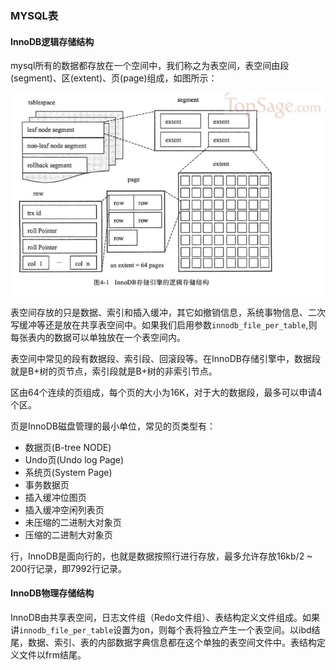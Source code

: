 ### MYSQL表

#### InnoDB逻辑存储结构

mysql所有的数据都存放在一个空间中，我们称之为表空间，表空间由段(segment)、区(extent)、页(page)组成，如图所示：

![mysql_table](../images/mysql_table.png)

表空间存放的只是数据、索引和插入缓冲，其它如撤销信息，系统事物信息、二次写缓冲等还是放在共享表空间中。如果我们启用参数```innodb_file_per_table```,则每张表内的数据可以单独放在一个表空间内。

表空间中常见的段有数据段、索引段、回滚段等。在InnoDB存储引擎中，数据段就是B+树的页节点，索引段就是B+树的非索引节点。

区由64个连续的页组成，每个页的大小为16K，对于大的数据段，最多可以申请4个区。

页是InnoDB磁盘管理的最小单位，常见的页类型有：

* 数据页(B-tree NODE)
* Undo页(Undo log Page)
* 系统页(System Page)
* 事务数据页
* 插入缓冲位图页
* 插入缓冲空闲列表页
* 未压缩的二进制大对象页
* 压缩的二进制大对象页

行，InnoDB是面向行的，也就是数据按照行进行存放，最多允许存放16kb/2 ~ 200行记录，即7992行记录。

#### InnoDB物理存储结构

InnoDB由共享表空间，日志文件组（Redo文件组）、表结构定义文件组成。如果讲```innodb_file_per_table```设置为on，则每个表将独立产生一个表空间。以ibd结尾，数据、索引、表的内部数据字典信息都在这个单独的表空间文件中。表结构定义文件以frm结尾。

